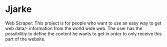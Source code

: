 # Jjarke

Web Scraper:
 This project is for people who want to use an easy way to get web data/- information from the world wide web. The user has the possibilitiy to define the content he wants to get in order to only receive this part of the website.
